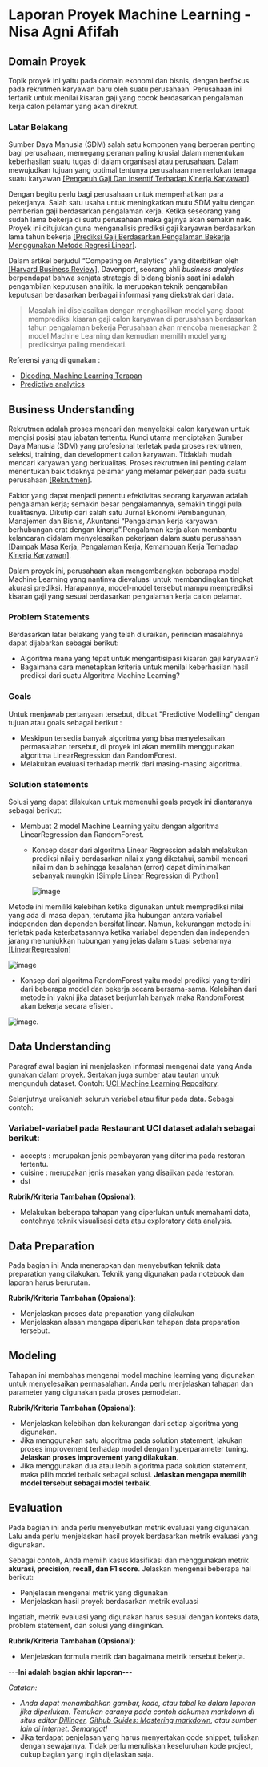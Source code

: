 # Laporan Proyek Machine Learning - Nisa Agni Afifah

## Domain Proyek

Topik proyek ini yaitu pada domain ekonomi dan bisnis, dengan berfokus pada rekrutmen karyawan baru oleh suatu perusahaan. Perusahaan ini tertarik untuk menilai kisaran gaji yang cocok berdasarkan pengalaman kerja calon pelamar yang akan direkrut.

### Latar Belakang
Sumber Daya Manusia (SDM) salah satu komponen yang berperan penting bagi
perusahaan, memegang peranan paling krusial dalam menentukan keberhasilan suatu tugas di dalam organisasi atau perusahaan. Dalam
mewujudkan tujuan yang optimal tentunya perusahaan
memerlukan tenaga suatu karyawan [[Pengaruh Gaji Dan Insentif Terhadap Kinerja Karyawan]](https://jurnal.stiekma.ac.id/index.php/JAMIN/article/view/53).

Dengan begitu perlu bagi perusahaan untuk memperhatikan para pekerjanya. Salah satu usaha untuk meningkatkan mutu SDM yaitu dengan pemberian gaji berdasarkan pengalaman kerja. Ketika seseorang yang sudah lama bekerja di suatu perusahaan maka gajinya akan semakin naik. Proyek ini ditujukan guna
menganalisis prediksi gaji karyawan berdasarkan lama tahun bekerja [[Prediksi Gaji Berdasarkan Pengalaman Bekerja Menggunakan Metode Regresi Linear]](https://doi.org/10.20895/dinda.v2i2.548).

Dalam artikel berjudul “Competing on Analytics” yang diterbitkan oleh [[Harvard Business Review]](https://hbr.org/2006/01/competing-on-analytics), Davenport, seorang ahli *business analytics* berpendapat bahwa senjata strategis di bidang bisnis saat ini adalah pengambilan keputusan analitik. Ia merupakan teknik pengambilan keputusan berdasarkan berbagai informasi yang diekstrak dari data.

> Masalah ini diselasaikan dengan menghasilkan model yang dapat memprediksi kisaran gaji calon karyawan di perusahaan berdasarkan tahun pengalaman bekerja
Perusahaan akan mencoba menerapkan 2 model Machine Learning dan kemudian memilih model yang prediksinya paling mendekati. 

Referensi yang di gunakan :
- [Dicoding, Machine Learning Terapan ](https://www.dicoding.com/academies/319/corridor)
- [Predictive analytics](https://www.ibm.com/analytics/predictive-analytics)


## Business Understanding
Rekrutmen adalah proses mencari dan menyeleksi calon karyawan untuk mengisi posisi atau jabatan tertentu. Kunci utama menciptakan Sumber Daya Manusia (SDM) yang profesional terletak pada proses rekrutmen, seleksi, training, dan development calon karyawan. Tidaklah mudah mencari karyawan yang berkualitas. Proses rekrutmen ini penting dalam menentukan baik tidaknya pelamar yang melamar pekerjaan pada suatu perusahaan [[Rekrutmen]](https://majoo.id/solusi/detail/rekrutmen-adalah#:~:text=Rekrutmen%20adalah%20proses%20mencari%20dan,mudah%20mencari%20karyawan%20yang%20berkualitas).

Faktor yang dapat menjadi penentu efektivitas seorang karyawan adalah pengalaman kerja; semakin besar pengalamannya, semakin tinggi pula kualitasnya. Dikutip dari salah satu Jurnal Ekonomi Pembangunan, Manajemen dan Bisnis, Akuntansi “Pengalaman kerja karyawan berhubungan erat dengan kinerja”.Pengalaman kerja akan membantu kelancaran didalam menyelesaikan pekerjaan dalam suatu perusahaan [[Dampak Masa Kerja, Pengalaman Kerja, Kemampuan Kerja Terhadap Kinerja Karyawan]](https://e-journal.upr.ac.id/index.php/jemba/article/download/2986/2501).

Dalam proyek ini, perusahaan akan mengembangkan beberapa model Machine Learning yang nantinya dievaluasi untuk membandingkan tingkat akurasi prediksi. Harapannya, model-model tersebut mampu memprediksi kisaran gaji yang sesuai berdasarkan pengalaman kerja calon pelamar.

### Problem Statements
Berdasarkan latar belakang yang telah diuraikan, perincian masalahnya dapat dijabarkan sebagai berikut:
- Algoritma mana yang tepat untuk mengantisipasi kisaran gaji karyawan?
- Bagaimana cara menetapkan kriteria untuk menilai keberhasilan hasil prediksi dari suatu Algoritma Machine Learning?

### Goals
Untuk menjawab pertanyaan tersebut, dibuat "Predictive Modelling" dengan tujuan atau goals sebagai berikut :
- Meskipun tersedia banyak algoritma yang bisa menyelesaikan permasalahan tersebut, di proyek ini akan memilih menggunakan algoritma LinearRegression dan RandomForest.
- Melakukan evaluasi terhadap metrik dari masing-masing algoritma.

### Solution statements
Solusi yang dapat dilakukan untuk memenuhi goals proyek ini diantaranya sebagai berikut:
- Membuat 2 model Machine Learning yaitu dengan algoritma LinearRegression dan RandomForest.
   * Konsep dasar dari algoritma Linear Regression adalah melakukan prediksi nilai y berdasarkan nilai x yang diketahui, sambil mencari nilai m dan b sehingga kesalahan (error) dapat diminimalkan sebanyak mungkin [[Simple Linear Regression di Python]](https://medium.com/@adiptamartulandi/belajar-machine-learning-simple-linear-regression-di-python-e82972695eaf)

     ![image](https://github.com/IchaAgni/Dicoding-IdCamp-MLT/blob/main/image/rumus.png)
     
Metode ini memiliki kelebihan ketika digunakan untuk memprediksi nilai yang ada di masa depan, terutama jika hubungan antara variabel independen dan dependen bersifat linear. Namun, kekurangan metode ini terletak pada keterbatasannya ketika variabel dependen dan independen jarang menunjukkan hubungan yang jelas dalam situasi sebenarnya [[LinearRegression]](https://caraguna.com/apa-itu-linear-regression-dalam-machine-learning/)

 ![image](https://github.com/IchaAgni/Dicoding-IdCamp-MLT/blob/main/image/LinearRegression.png)
   * Konsep dari algoritma RandomForest yaitu model prediksi yang terdiri dari beberapa model dan bekerja secara bersama-sama. Kelebihan dari metode ini yakni jika dataset berjumlah banyak maka RandomForest akan bekerja secara efisien.

![image](https://github.com/IchaAgni/Dicoding-IdCamp-MLT/blob/main/image/tree.png).
 
## Data Understanding
Paragraf awal bagian ini menjelaskan informasi mengenai data yang Anda gunakan dalam proyek. Sertakan juga sumber atau tautan untuk mengunduh dataset. Contoh: [UCI Machine Learning Repository](https://archive.ics.uci.edu/ml/datasets/Restaurant+%26+consumer+data).

Selanjutnya uraikanlah seluruh variabel atau fitur pada data. Sebagai contoh:  

### Variabel-variabel pada Restaurant UCI dataset adalah sebagai berikut:
- accepts : merupakan jenis pembayaran yang diterima pada restoran tertentu.
- cuisine : merupakan jenis masakan yang disajikan pada restoran.
- dst

**Rubrik/Kriteria Tambahan (Opsional)**:
- Melakukan beberapa tahapan yang diperlukan untuk memahami data, contohnya teknik visualisasi data atau exploratory data analysis.

## Data Preparation
Pada bagian ini Anda menerapkan dan menyebutkan teknik data preparation yang dilakukan. Teknik yang digunakan pada notebook dan laporan harus berurutan.

**Rubrik/Kriteria Tambahan (Opsional)**: 
- Menjelaskan proses data preparation yang dilakukan
- Menjelaskan alasan mengapa diperlukan tahapan data preparation tersebut.

## Modeling
Tahapan ini membahas mengenai model machine learning yang digunakan untuk menyelesaikan permasalahan. Anda perlu menjelaskan tahapan dan parameter yang digunakan pada proses pemodelan.

**Rubrik/Kriteria Tambahan (Opsional)**: 
- Menjelaskan kelebihan dan kekurangan dari setiap algoritma yang digunakan.
- Jika menggunakan satu algoritma pada solution statement, lakukan proses improvement terhadap model dengan hyperparameter tuning. **Jelaskan proses improvement yang dilakukan**.
- Jika menggunakan dua atau lebih algoritma pada solution statement, maka pilih model terbaik sebagai solusi. **Jelaskan mengapa memilih model tersebut sebagai model terbaik**.

## Evaluation
Pada bagian ini anda perlu menyebutkan metrik evaluasi yang digunakan. Lalu anda perlu menjelaskan hasil proyek berdasarkan metrik evaluasi yang digunakan.

Sebagai contoh, Anda memiih kasus klasifikasi dan menggunakan metrik **akurasi, precision, recall, dan F1 score**. Jelaskan mengenai beberapa hal berikut:
- Penjelasan mengenai metrik yang digunakan
- Menjelaskan hasil proyek berdasarkan metrik evaluasi

Ingatlah, metrik evaluasi yang digunakan harus sesuai dengan konteks data, problem statement, dan solusi yang diinginkan.

**Rubrik/Kriteria Tambahan (Opsional)**: 
- Menjelaskan formula metrik dan bagaimana metrik tersebut bekerja.

**---Ini adalah bagian akhir laporan---**

_Catatan:_
- _Anda dapat menambahkan gambar, kode, atau tabel ke dalam laporan jika diperlukan. Temukan caranya pada contoh dokumen markdown di situs editor [Dillinger](https://dillinger.io/), [Github Guides: Mastering markdown](https://guides.github.com/features/mastering-markdown/), atau sumber lain di internet. Semangat!_
- Jika terdapat penjelasan yang harus menyertakan code snippet, tuliskan dengan sewajarnya. Tidak perlu menuliskan keseluruhan kode project, cukup bagian yang ingin dijelaskan saja.

